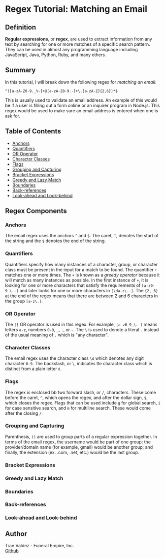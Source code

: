 # Regex Tutorial: Matching an Email

## Definition
**Regular expressions**, or **regex**, are used to extract information from any text by searching for one or more matches of a specific search pattern. They can be used in almost any programming language including JavaScript, Java, Python, Ruby, and many others. 

## Summary
In this tutorial, I will break down the following regex for *matching an email*: <br>
```
^([a-zA-Z0-9._%-]+@[a-zA-Z0-9.-]+\.[a-zA-Z]{2,6})*$
```
This is usually used to validate an email address. An example of this would be if a user is filling out a form online or an inquirer program in Node.js. This regex would be used to make sure an email address is entered when one is ask for. 

## Table of Contents

- [Anchors](#anchors)
- [Quantifiers](#quantifiers)
- [OR Operator](#or-operator)
- [Character Classes](#character-classes)
- [Flags](#flags)
- [Grouping and Capturing](#grouping-and-capturing)
- [Bracket Expressions](#bracket-expressions)
- [Greedy and Lazy Match](#greedy-and-lazy-match)
- [Boundaries](#boundaries)
- [Back-references](#back-references)
- [Look-ahead and Look-behind](#look-ahead-and-look-behind)

## Regex Components

### Anchors
The email regex uses the anchors `^` and `$`. The caret, `^`, denotes the start of the string and the `$` denotes the end of the string. 

### Quantifiers
Quantifiers specify how many instances of a character, group, or character class must be present in the input for a match to be found. The quantifier `+` matches one or more times. The `+` is known as a *greedy operator* because it will match as many instances as possible. In the first instance of `+`, it is looking for one or more characters that satisfy the requirements of `[a-z0-9_\.-]` and later looks for one or more characters in `[\da-z\.-]`. The `{2, 6}` at the end of the regex means that there are between 2 and 6 characters in the group `[a-z\.]`.


### OR Operator
The `[]` OR operator is used in this regex. For example, `[a-z0-9_\.-]` means letters `a-z`, numbers `0-9`, `_`, `.`, or `-`. The `\` is used to denote a literal `.` instead of the usual meaning of `.` which is "any character". 

### Character Classes
The email regex uses the character class `\d` which denotes any digit character `0-9`. The backslash, or `\`, indicates tte character class which is distinct from a plain letter `d`.

### Flags
The regex is enclosed bb two forward slash, or `/`, characters. These come before the caret, `^`, which opens the regex, and after the dollar sign, `$`, which closes the regex. Flags that can be used include `g` for global search, `i` for case sensitive search, and `m` for multiline search. These would come after the closing `/`.

### Grouping and Capturing
Parenthesis, `()` are used to group parts of a regular expression together. In terms of the email regex, the username would be part of one group; the provider/domain name (for example, gmail) would be another group; and finally, the extension (ex. .com, .net, etc.) would be the last group. 

### Bracket Expressions

### Greedy and Lazy Match

### Boundaries

### Back-references

### Look-ahead and Look-behind

## Author
Trae Valdez - Funeral Empire, Inc.<br>
[Github](http://www.github.com/traevaldez)